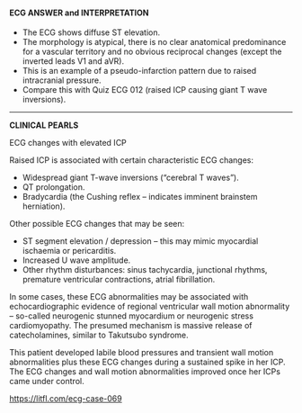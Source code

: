 #### ECG ANSWER and INTERPRETATION

* The ECG shows diffuse ST elevation. 
* The morphology is atypical, there is no clear anatomical predominance for a vascular territory and no obvious reciprocal changes (except the inverted leads V1 and aVR). 
* This is an example of a pseudo-infarction pattern due to raised intracranial pressure. 
* Compare this with Quiz ECG 012 (raised ICP causing giant T wave inversions).

---------------

**CLINICAL PEARLS**

ECG changes with elevated ICP

Raised ICP is associated with certain characteristic ECG changes:
* Widespread giant T-wave inversions (“cerebral T waves”).
* QT prolongation.
* Bradycardia (the Cushing reflex – indicates imminent brainstem herniation). 

Other possible ECG changes that may be seen:
* ST segment elevation / depression – this may mimic myocardial ischaemia or pericarditis. 
* Increased U wave amplitude.
* Other rhythm disturbances: sinus tachycardia, junctional rhythms, premature ventricular contractions, atrial fibrillation. 

In some cases, these ECG abnormalities may be associated with echocardiographic evidence of regional ventricular wall motion abnormality – so-called neurogenic stunned myocardium or neurogenic stress cardiomyopathy. The presumed mechanism is massive release of catecholamines, similar to Takutsubo syndrome.

This patient developed labile blood pressures and transient wall motion abnormalities plus these ECG changes during a sustained spike in her ICP. The ECG changes and wall motion abnormalities improved once her ICPs came under control.

<https://litfl.com/ecg-case-069>
